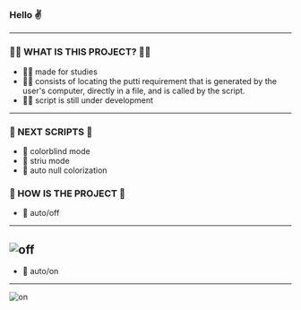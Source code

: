 ### Hello ✌️ 
--------
   ###  🧙‍♂️   WHAT IS THIS PROJECT?  🧙‍♂️   
 - 🧙‍♂️ made for studies
 -   🧙‍♂️  consists of locating the putti requirement that is generated by the user's computer, directly in a file, and is called by the script. 
 - 🧙‍♂️   script is still under development
 ----
 ### 🥶 NEXT SCRIPTS 🥶
 - 🥶 colorblind mode 
 - 🥶 striu mode
 - 🥶 auto null colorization
 ### 🤩 HOW IS THE PROJECT 🤩
 - 🤩 auto/off
---------
![off](https://user-images.githubusercontent.com/87165376/133858891-dbe468a8-92c5-4aaf-8f01-5d85075aac48.png)
-------
- 🤩 auto/on 
------
![on](https://user-images.githubusercontent.com/87165376/133861939-16290a40-c299-4a49-a3b2-db2c4130bd5c.png)
